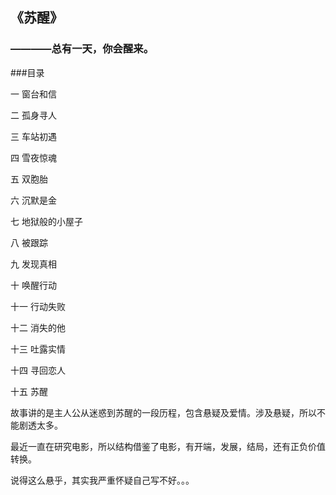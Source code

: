 
## 《苏醒》

### ————总有一天，你会醒来。

###目录

一 窗台和信

二 孤身寻人

三 车站初遇

四 雪夜惊魂

五 双胞胎

六 沉默是金

七 地狱般的小屋子

八 被跟踪

九 发现真相

十 唤醒行动

十一 行动失败

十二 消失的他

十三 吐露实情

十四 寻回恋人

十五 苏醒

故事讲的是主人公从迷惑到苏醒的一段历程，包含悬疑及爱情。涉及悬疑，所以不能剧透太多。

最近一直在研究电影，所以结构借鉴了电影，有开端，发展，结局，还有正负价值转换。

说得这么悬乎，其实我严重怀疑自己写不好。。。












